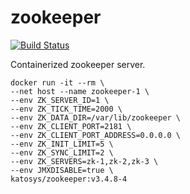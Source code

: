 # zookeeper

[![Build Status](https://travis-ci.org/katosys/zookeeper.svg?branch=master)](https://travis-ci.org/katosys/zookeeper)

Containerized zookeeper server.

```
docker run -it --rm \
--net host --name zookeeper-1 \
--env ZK_SERVER_ID=1 \
--env ZK_TICK_TIME=2000 \
--env ZK_DATA_DIR=/var/lib/zookeeper \
--env ZK_CLIENT_PORT=2181 \
--env ZK_CLIENT_PORT_ADDRESS=0.0.0.0 \
--env ZK_INIT_LIMIT=5 \
--env ZK_SYNC_LIMIT=2 \
--env ZK_SERVERS=zk-1,zk-2,zk-3 \
--env JMXDISABLE=true \
katosys/zookeeper:v3.4.8-4
```
